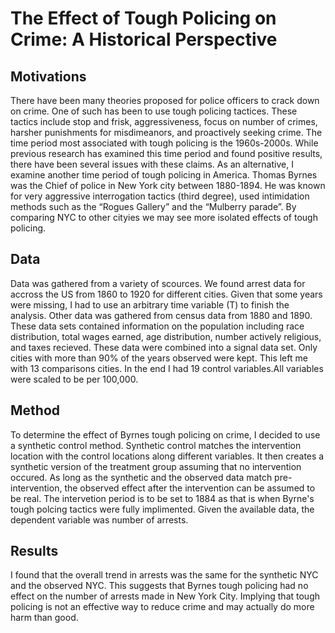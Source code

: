 # The Effect of Tough Policing on Crime: A Historical Perspective

## Motivations
There have been many theories proposed for police officers to crack down on crime. One of such has been to use tough policing tactices. These tactics include stop and frisk, aggressiveness, focus on number of crimes, harsher punishments for misdimeanors, and proactively seeking crime. The time period most associated with tough policing is the 1960s-2000s. While previous research has examined this time period and found positive results, there have been several issues with these claims. As an alternative, I examine another time period of tough policing in America. Thomas Byrnes was the Chief of police in New York city between 1880-1894. He was known for very aggressive interrogation tactics (third degree), used intimidation methods such as the “Rogues Gallery” and the “Mulberry parade”. By comparing NYC to other cityies we may see more isolated effects of tough policing.


## Data
Data was gathered from a variety of scources. We found arrest data for accross the US from 1860 to 1920 for different cities. Given that some years were missing, I had to use an arbitrary time variable (T) to finish the analysis. Other data was gathered from census data from 1880 and 1890. These data sets contained information on the population including race distribution, total wages earned, age distribution, number actively religious, and taxes recieved. These data were combined into a signal data set. Only cities with more than 90% of the years observed were kept. This left me with 13 comparisons cities. In the end I had 19 control variables.All variables were scaled to be per 100,000. 

## Method
To determine the effect of Byrnes tough policing on crime, I decided to use a synthetic control method. Synthetic control matches the intervention location with the control locations along different variables. It then creates a synthetic version of the treatment group assuming that no intervention occured. As long as the synthetic and the observed data match pre-intervention, the observed effect after the intervention can be assumed to be real. The intervetion period is to be set to 1884 as that is when Byrne's tough polcing tactics were fully implimented. Given the available data, the dependent variable was number of arrests.

## Results
I found that the overall trend in arrests was the same for the synthetic NYC and the observed NYC. This suggests that Byrnes tough policing had no effect on the number of arrests made in New York City. Implying that tough policing is not an effective way to reduce crime and may actually do more harm than good.
